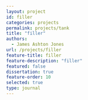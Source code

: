 ```yaml
---
layout: project
id: filler
categories: projects
permalink: projects/tank
title: "filler"
authors:
  - James Ashton Jones
url: /projects/filler
feature-title: filler
feature-description: "filler"
featured: false
dissertation: true
feature-order: 10
selected: true
type: journal
---
```


